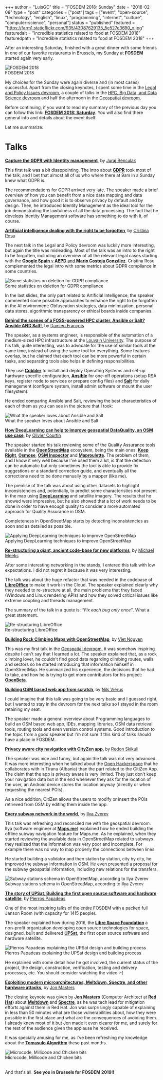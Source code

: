 +++
author = "LuisGC"
title = "FOSDEM 2018: Sunday"
date = "2018-02-08"
type = "post"
categories = ["post"]
tags = ["event", "open-source", "technology", "english", "linux", "programming", "internet", "culture", "computer-science", "personal"]
status = "published"
featured = "https://farm1.staticflickr.com/935/43087629135_5e527e3690_o.jpg"
featuredalt = "Incredible statistics related to food at FOSDEM 2018"
featuredpath = "Incredible statistics related to food at FOSDEM 2018"
+++

After an interesting Saturday, finished with a great dinner with some friends in one of our favorite restaurants in Brussels, my Sunday at [**FOSDEM**](https://fosdem.org/) started again very early.

<div class="image lateral">
 <img src="https://farm2.staticflickr.com/1840/42184068590_500e7ec774_z.jpg" alt="FOSDEM 2018">
 <div class="caption">FOSDEM 2018</div>
</div>

My choices for the Sunday were again diverse and (in most cases) successful. Apart from the closing keynotes, I spent some time in the [Legal and Policy Issues devroom](https://fosdem.org/2018/schedule/track/legal_and_policy_issues/), a couple of talks in the [HPC, Big Data, and Data Science devroom](https://fosdem.org/2018/schedule/track/hpc,_big_data,_and_data_science/) and half the afternoon in the [Geospatial devroom](https://fosdem.org/2018/schedule/track/geospatial/).

Before continuing, if you want to read my summary of the previous day you can follow this link: [**FOSDEM 2018: Saturday**](/blog/2018/02/fosdem-2018-saturday/). You will also find there general info and details about the event itself.

Let me summarize:

# Talks

[**Capture the GDPR with Identity management**](https://fosdem.org/2018/schedule/event/gdpr_identity_management/), by [Juraj Benculak](https://fosdem.org/2018/schedule/speaker/juraj_benculak/)

This first talk was a bit disappointing. The intro about [**GDPR**](https://en.wikipedia.org/wiki/General_Data_Protection_Regulation) took most of the talk, and I bet that almost all of us who where there at 9am in a Sunday knew what GDPR is.

The recommendations for GDPR arrived very late. The speaker made a brief overview of how you can benefit from a nice data mapping and data governance, and how good it is to observe privacy by default and by design. Then, he introduced Identity Management as the ideal tool for the job demonstrating the lawfulness of all the data processing. The fact that he develops Identity Management software has something to do with it, of course.

[**Artificial intelligence dealing with the right to be forgotten**](https://fosdem.org/2018/schedule/event/ai_right_to_be_forgotten/), by [Cristina Rosu](https://fosdem.org/2018/schedule/speaker/cristina_rosu/)

The next talk in the Legal and Policy devroom was luckily more interesting, but again the title was misleading. Most of the talk was an intro to the right to be forgotten, including an overview of all the relevant legal cases starting with the [**Google Spain** v **AEPD** and **Mario Costeja González**](https://en.wikipedia.org/wiki/Google_Spain_v_AEPD_and_Mario_Costeja_Gonz%C3%A1lez). Cristina Rosu complemented the legal intro with some metrics about GDPR compliance in some countries.

<div class="image">
 <img src="https://farm1.staticflickr.com/937/42184071750_79ff9d531e_o.jpg" alt="Some statistics on deletion for GDPR compliance">
 <div class="caption">Some statistics on deletion for GDPR compliance</div>
</div>

In the last slides, the only part related to Artificial Intelligence, the speaker commented some possible approaches to enhance the right to be forgotten in the AI environment: Obfuscation strategies, data minimization, personal data stores, algorithmic transparency or ethical boards inside companies.

[**Behind the scenes of a FOSS-powered HPC cluster, Ansible or Salt? Ansible AND Salt!**](https://fosdem.org/2018/schedule/event/hpc_uclouvain/), by [Damien François](https://fosdem.org/2018/schedule/speaker/damien_francois/)

The speaker, as a systems engineer, is responsible of the automation of a medium-sized HPC infrastructure at the [Louvain University](https://uclouvain.be/). The purpose of his talk, quite interesting, was to advocate for the use of similar tools at the same time, instead of using the same tool for everything. Some features overlap, but he claimed that each tool can be more powerful in certain tasks, and separating tools also helps in defining responsibilities.

They use [**Cobbler**](https://cobbler.github.io/) to install and deploy Operating Systems and set-up hardware specific configuration, [**Ansible**](https://www.ansible.com/) for one-off operations (setup RSA keys, register node to services or prepare config files) and [**Salt**](https://saltstack.com/) for daily management (configure system, install admin software or mount the user filesystem).

He ended comparing Ansible and Salt, reviewing the best characteristics of each of them as you can see in the picture that I took:

<div class="image">
 <img src="https://farm1.staticflickr.com/936/43087629285_5c0c26835d_o.jpg" alt="What the speaker loves about Ansible and Salt">
 <div class="caption">What the speaker loves about Ansible and Salt</div>
</div>

[**How DeepLearning can help to improve geospatial DataQuality, an OSM use case**](https://fosdem.org/2018/schedule/event/deeplearning_osm/), by [Olivier Courtin](https://fosdem.org/2018/schedule/speaker/olivier_courtin/)

The speaker started his talk reviewing some of the Quality Assurance tools available in the [**OpenStreetMap**](https://www.openstreetmap.org/) ecosystem, being the main ones: [**Keep Right**](https://wiki.openstreetmap.org/wiki/Keep_Right), [**Osmose**](https://wiki.openstreetmap.org/wiki/Osmose), [**OSM Inspector**](https://wiki.openstreetmap.org/wiki/OSM_Inspector) and [**Maproulette**](https://wiki.openstreetmap.org/wiki/MapRoulette). The problem of them, and I know it very well because I've used them a lot, is that the detection can be automatic but only sometimes the tool is able to provide fix suggestions or a standard correction guide, and eventually all the corrections need to be done manually by a mapper (like me).

The premise of the talk was about using other datasets to highlight inconsistencies and, potentially, to predict some characteristics not present in the map using [**DeepLearning**](https://en.wikipedia.org/wiki/Deep_learning) and satellite imagery. The results that he showed were impressive, but he also showed that a lot of work needs to be done in order to have enough quality to consider a more automated approach for Quality Assurance in OSM.

Completeness in OpenStreetMap starts by detecting inconsistencies as soon and as detailed as possible.

<div class="image">
 <img src="https://farm1.staticflickr.com/938/43087627755_376dee9d88_o.png" alt="Applying DeepLearning techniques to improve OpenStreetMap">
 <div class="caption">Applying DeepLearning techniques to improve OpenStreetMap</div>
</div>

[**Re-structuring a giant, ancient code-base for new platforms**](https://fosdem.org/2018/schedule/event/libreoffice/), by [Michael Meeks](https://fosdem.org/2018/schedule/speaker/michael_meeks/)

After some interesting networking in the stands, I entered this talk with low expectations. I did not regret it because it was very interesting.

The talk was about the huge refactor that was needed in the codebase of [**LibreOffice**](https://www.libreoffice.org/) to make it work in the Cloud. The speaker explained clearly why they needed to re-structure at all, the main problems that they faced (Windows and Linux rendering APIs) and how they solved critical issues like extreme coupling and threads management.

The summary of the talk in a quote is: _"Fix each bug only once"_. What a great statement.

<div class="image">
 <img src="https://farm2.staticflickr.com/1777/43087629025_9bdfc9a516_o.jpg" alt="Re-structuring LibreOffice">
 <div class="caption">Re-structuring LibreOffice</div>
</div>

[**Building Rock Climbing Maps with OpenStreetMap**](https://fosdem.org/2018/schedule/event/geo_rock/), by [Viet Nguyen](https://fosdem.org/2018/schedule/speaker/viet_nguyen/)

This was my first talk in the [Geospatial devroom](https://fosdem.org/2018/schedule/track/geospatial/), it was somehow inspiring despite I can't say that I learned a lot. The speaker explained that, as a rock climbing lover, he couldn't find good data regarding climbing routes, walls and sectors so he started introducing that information himself in OpenStreetMap. He summarized his experience, the decisions that he had to take, and how he is trying to get more contributors for his project: [**OpenBeta**](https://openbeta.io/).

[**Building OSM based web app from scratch**](https://fosdem.org/2018/schedule/event/geo_osm_from_scratch/), by [Nils Vierus](https://fosdem.org/2018/schedule/speaker/nils_vierus/)

I could imagine that this talk was going to be very basic and I guessed right, but I wanted to stay in the devroom for the next talks so I stayed in the room retaining my seat.

The speaker made a general overview about Programming languages to build an OSM based web app, IDEs, mapping libraries, OSM data retrieval tools, routing tools and even version control systems. Good introduction to the topic from a good speaker but I'm not sure if this kind of talks should have a place in FOSDEM.

[**Privacy aware city navigation with CityZen app**](https://fosdem.org/2018/schedule/event/geo_cityzen/), by [Redon Skikuli](https://fosdem.org/2018/schedule/speaker/redon_skikuli/)

The speaker was nice and funny, but again the talk was not very advanced. It was more interesting when he talked about the [Open Hackerspace](https://openlabs.cc/en/) that he collaborates with in Tirana (Albania) than the part related to the CitiZen App. The claim that the app is privacy aware is very limited. They just don't keep your navigation data but in the end whenever they ask for the location of the user, an Android device stores the location anyway (directly or when requesting the nearest POIs).

As a nice addition, CitiZen allows the users to modify or insert the POIs retrieved from OSM by editing them inside the app.

[**Every subway network in the world**](https://fosdem.org/2018/schedule/event/geo_subway/), by [Ilya Zverev](https://fosdem.org/2018/schedule/speaker/ilya_zverev/)

This talk was refreshing and reconciled me with the geospatial devroom. Ilya (software engineer at [**Maps.me**](https://maps.me/)) explained how he ended building the offline subway navigation feature for Maps.me. As he explained, when they started reviewing the available data in OpenStreetMap related to subways they realized that the information was very poor and incomplete. For example there was no way to map properly the connections between lines.

He started building a validator and then station by station, city by city, he improved the subway information in OSM. He even presented a [proposal](https://wiki.openstreetmap.org/wiki/Proposal_process) for the subway geospatial information, including new relations for the transfers.

<div class="image">
 <img src="https://farm1.staticflickr.com/932/42184068470_5526460138_o.png" alt="Subway stations schema in OpenStreetMap, according to Ilya Zverev">
 <div class="caption">Subway stations schema in OpenStreetMap, according to Ilya Zverev</div>
</div>

[**The story of UPSat, Building the first open source software and hardware satellite**](https://fosdem.org/2018/schedule/event/upsat/), by [Pierros Papadeas](https://fosdem.org/2018/schedule/speaker/pierros_papadeas/)

One of the most inspiring talks of the entire FOSDEM with a packed full Janson Room (with capacity for 1415 people).

The speaker explained how during 2016, the [**Libre Space Foundation**](https://libre.space/) a non-profit organization developing open source technologies for space, designed, built and delivered [**UPSat**](https://libre.space/projects/upsat/), the first open source software and hardware satellite.

<div class="image">
 <img src="https://farm2.staticflickr.com/1834/43087628175_3af6af1d97_o.jpg" alt="Pierros Papadeas explaining the UPSat design and building process">
 <div class="caption">Pierros Papadeas explaining the UPSat design and building process</div>
</div>

He explained with some detail how he got involved, the current status of the project, the design, construction, verification, testing and delivery processes, etc. You should consider watching the video :-)

[**Exploiting modern microarchitectures, Meltdown, Spectre, and other hardware attacks**](https://fosdem.org/2018/schedule/event/closing_keynote/), by [Jon Masters](https://fosdem.org/2018/schedule/speaker/jon_masters/)

The closing keynote was given by [**Jon Masters**](http://jonmasters.org/) (Computer Architect at [**Red Hat**](https://www.redhat.com/en)) about [**Meltdown**](https://en.wikipedia.org/wiki/Meltdown_%28security_vulnerability%29) and [**Spectre**](https://en.wikipedia.org/wiki/Spectre_%28security_vulnerability%29), as he was tech lead for mitigation efforts against them in Red Hat. Jon was surprisingly capable of explaining in less than 50 minutes what are those vulnerabilities about, how they were possible in the first place and what are the consequences of avoiding them. I already knew most of it but Jon made it even clearer for me, and surely for the rest of the audience given the applause he received.

It was specially amusing for me, as I've been refreshing my knowledge about the [**Tomasulo Algorithm**](https://en.wikipedia.org/wiki/Tomasulo_algorithm) these past months.

<div class="image">
 <img src="https://farm1.staticflickr.com/938/43087628895_6eb93bb57c_o.jpg" alt="Microcode, Millicode and Chicken bits">
 <div class="caption">Microcode, Millicode and Chicken bits</div>
</div>

<br />

And that's all. **See you in Brussels for FOSDEM 2019!!**
